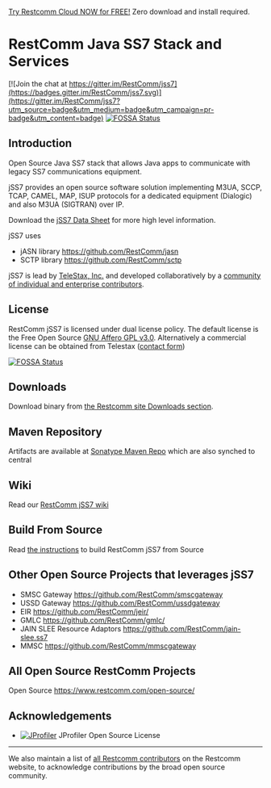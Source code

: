 

[Try Restcomm Cloud NOW for FREE!](https://www.restcomm.com/sign-up/) Zero download and install required.






# RestComm Java SS7 Stack and Services

[![Join the chat at https://gitter.im/RestComm/jss7](https://badges.gitter.im/RestComm/jss7.svg)](https://gitter.im/RestComm/jss7?utm_source=badge&utm_medium=badge&utm_campaign=pr-badge&utm_content=badge)
[![FOSSA Status](https://app.fossa.io/api/projects/git%2Bhttps%3A%2F%2Fgithub.com%2FRestComm%2Fjss7.svg?type=shield)](https://app.fossa.io/projects/git%2Bhttps%3A%2F%2Fgithub.com%2FRestComm%2Fjss7?ref=badge_shield)

## Introduction

Open Source Java SS7 stack that allows Java apps to communicate with legacy SS7 communications equipment. 

jSS7 provides an open source software solution implementing M3UA, SCCP, TCAP, CAMEL, MAP, ISUP protocols for a dedicated equipment (Dialogic) and also M3UA (SIGTRAN) over IP.

Download the [jSS7 Data Sheet](http://telestax.files.wordpress.com/2012/10/telscalejss7datasheet.pdf) for more high level information.

jSS7 uses 
* jASN library https://github.com/RestComm/jasn 
* SCTP library https://github.com/RestComm/sctp

jSS7 is lead by [TeleStax, Inc.](http://www.telestax.com/) and developed collaboratively by a [community of individual and enterprise contributors](https://www.restcomm.com/acknowledgements/).

## License

RestComm jSS7 is licensed under dual license policy. The default license is the Free Open Source [GNU Affero GPL v3.0](http://www.gnu.org/licenses/agpl-3.0.html). Alternatively a commercial license can be obtained from Telestax ([contact form](https://www.restcomm.com/contact/))


[![FOSSA Status](https://app.fossa.io/api/projects/git%2Bhttps%3A%2F%2Fgithub.com%2FRestComm%2Fjss7.svg?type=large)](https://app.fossa.io/projects/git%2Bhttps%3A%2F%2Fgithub.com%2FRestComm%2Fjss7?ref=badge_large)

## Downloads

Download binary from [the Restcomm site Downloads section](https://www.restcomm.com/downloads/).

## Maven Repository

Artifacts are available at [Sonatype Maven Repo](https://oss.sonatype.org/content/repositories/releases/org/restcomm) which are also synched to central

## Wiki

Read our [RestComm jSS7 wiki](https://github.com/RestComm/jss7/wiki) 

## Build From Source

Read [the instructions](https://github.com/RestComm/jss7/wiki/Build-jSS7-from-Source) to build RestComm jSS7 from Source 

## Other Open Source Projects that leverages jSS7

*  SMSC Gateway https://github.com/RestComm/smscgateway
*  USSD Gateway https://github.com/RestComm/ussdgateway
*  EIR https://github.com/RestComm/jeir/
*  GMLC https://github.com/RestComm/gmlc/
*  JAIN SLEE Resource Adaptors https://github.com/RestComm/jain-slee.ss7
*  MMSC https://github.com/RestComm/mmscgateway

## All Open Source RestComm Projects

Open Source https://www.restcomm.com/open-source/


## Acknowledgements

* [![JProfiler](https://www.ej-technologies.com/images/product_banners/jprofiler_large.png)](https://www.ej-technologies.com/products/jprofiler/overview.html) JProfiler Open Source License

---
We also maintain a list of [all Restcomm contributors](http://www.telestax.com/opensource/acknowledgments/) on the Restcomm website, to acknowledge contributions by the broad open source community.
